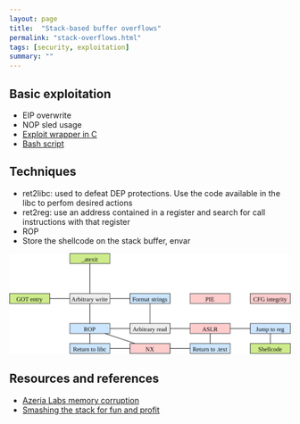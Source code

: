 ```yaml
---
layout: page
title:  "Stack-based buffer overflows"
permalink: "stack-overflows.html"
tags: [security, exploitation]
summary: ""
---
```


## Basic exploitation
* EIP overwrite
* NOP sled usage
* [Exploit wrapper in C](https://github.com/greglan/sec-tools/blob/master/shellcode_wrapper.c)
* [Bash script](https://github.com/greglan/sec-tools/blob/master/try_exploit.sh)

## Techniques
* ret2libc: used to defeat DEP protections. Use the code available in the libc to perfom desired actions
* ret2reg: use an address contained in a register and search for call instructions with that register
* ROP
* Store the shellcode on the stack buffer, envar

![techniques](/images/binary-exploitation-techniques.svg)


## Resources and references
* [Azeria Labs memory corruption](https://azeria-labs.com/process-memory-and-memory-corruption/)
* [Smashing the stack for fun and profit](http://phrack.org/issues/49/14.html)
